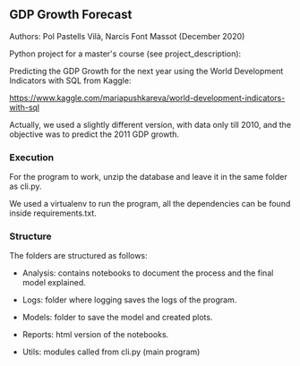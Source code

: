 ## GDP Growth Forecast

Authors: Pol Pastells Vilà, Narcís Font Massot (December 2020)

Python project for a master's course (see project\_description):

Predicting the GDP Growth for the next year using the World Development Indicators with SQL from Kaggle:

https://www.kaggle.com/mariapushkareva/world-development-indicators-with-sql

Actually, we used a slightly different version, with data only till 2010, and the objective was to predict the 2011 GDP growth.

### Execution

For the program to work, unzip the database and leave it in the same folder as cli.py.

We used a virtualenv to run the program, all the dependencies can be found inside requirements.txt.

### Structure

The folders are structured as follows:

+ Analysis: contains notebooks to document the process and the final model explained.

+ Logs: folder where logging saves the logs of the program.

+ Models: folder to save the model and created plots.

+ Reports: html version of the notebooks.

+ Utils: modules called from cli.py (main program)


